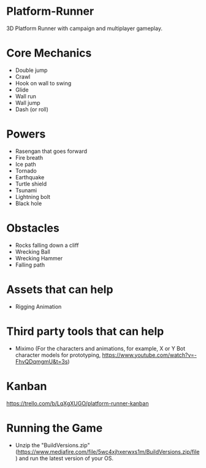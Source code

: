 # Platform-Runner
3D Platform Runner with campaign and multiplayer gameplay.

# Core Mechanics
- Double jump
- Crawl
- Hook on wall to swing
- Glide
- Wall run
- Wall jump
- Dash (or roll)

# Powers
- Rasengan that goes forward
- Fire breath
- Ice path
- Tornado
- Earthquake
- Turtle shield
- Tsunami
- Lightning bolt
- Black hole

# Obstacles
- Rocks falling down a cliff
- Wrecking Ball
- Wrecking Hammer
- Falling path

# Assets that can help
- Rigging Animation

# Third party tools that can help
- Miximo (For the characters and animations, for example, X or Y Bot character models for prototyping, https://www.youtube.com/watch?v=-FhvQDqmgmU&t=3s)

# Kanban
https://trello.com/b/LqXgXUGO/platform-runner-kanban

# Running the Game
- Unzip the "BuildVersions.zip" (https://www.mediafire.com/file/5wc4xjhxerwxs1m/BuildVersions.zip/file) and run the latest version of your OS.